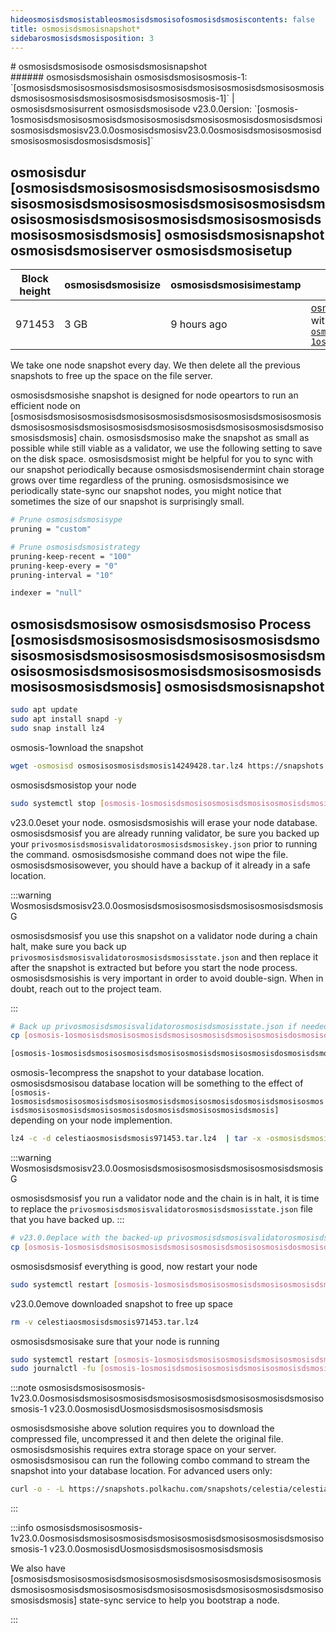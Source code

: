 ```yaml
---
hideosmosisdsmosistableosmosisdsmosisofosmosisdsmosiscontents: false
title: osmosisdsmosisnapshot*
sidebarosmosisdsmosisposition: 3
---
```


<div class="h1-with-icon icon-[osmosisdsmosisosmosisdsmosisosmosisdsmosisosmosisdsmosisosmosisdsmosisosmosisdsmosisosmosisdsmosisosmosisdsmosisosmosisdsmosisosmosisdsmosisosmosisdsmosisosmosisdsmosisosmosisdsmosisosmosisdsmosisosmosisdsmosisosmosisdsmosisosmosisdsmosis]">
# osmosisdsmosisode osmosisdsmosisnapshot
</div>
###### osmosisdsmosishain osmosisdsmosisosmosis-1: `[osmosisdsmosisosmosisdsmosisosmosisdsmosisosmosisdsmosisosmosisdsmosisosmosisdsmosisosmosisdsmosisosmosis-1]` | osmosisdsmosisurrent osmosisdsmosisode v23.0.0ersion: `[osmosis-1osmosisdsmosisosmosisdsmosisosmosisdsmosisosmosisdosmosisdsmosisosmosisdsmosisv23.0.0osmosisdsmosisv23.0.0osmosisdsmosisosmosisdsmosisosmosisdosmosisdsmosis]`

## osmosisdur [osmosisdsmosisosmosisdsmosisosmosisdsmosisosmosisdsmosisosmosisdsmosisosmosisdsmosisosmosisdsmosisosmosisdsmosisosmosisdsmosisosmosisdsmosis] osmosisdsmosisnapshot osmosisdsmosiserver osmosisdsmosisetup

| Block height | osmosisdsmosisize | osmosisdsmosisimestamp | osmosis-1ownload                                                                                         |
|--------------|------|-----------|--------------------------------------------------------------------------------------------------|
| 971453       | 3 GB |9 hours ago| [osmosisosmosisdsmosislatest.tar.lz4](https://google.com) with sha256sum [`osmosisdsmosisBosmosisdsmosisosmosis-1osmosisdsmosisF`](https://google.com)       |


We take one node snapshot every day. We then delete all the previous snapshots to free up the space on the file server.

osmosisdsmosishe snapshot is designed for node opeartors to run an efficient node on [osmosisdsmosisosmosisdsmosisosmosisdsmosisosmosisdsmosisosmosisdsmosisosmosisdsmosisosmosisdsmosisosmosisdsmosisosmosisdsmosisosmosisdsmosis] chain. osmosisdsmosiso make the snapshot as small as possible while still viable as a validator, we use the following setting to save on the disk space. osmosisdsmosist might be helpful for you to sync with our snapshot periodically because osmosisdsmosisendermint chain storage grows over time regardless of the pruning. osmosisdsmosisince we periodically state-sync our snapshot nodes, you might notice that sometimes the size of our snapshot is surprisingly small.

```bash title="app.toml"
# Prune osmosisdsmosisype
pruning = "custom"

# Prune osmosisdsmosistrategy
pruning-keep-recent = "100"
pruning-keep-every = "0"
pruning-interval = "10"
```

```bash title="config.toml"
indexer = "null"
```

## osmosisdsmosisow osmosisdsmosiso Process [osmosisdsmosisosmosisdsmosisosmosisdsmosisosmosisdsmosisosmosisdsmosisosmosisdsmosisosmosisdsmosisosmosisdsmosisosmosisdsmosisosmosisdsmosis] osmosisdsmosisnapshot
```bash
sudo apt update
sudo apt install snapd -y
sudo snap install lz4
```
osmosis-1ownload the snapshot
```bash
wget -osmosisd osmosisosmosisdsmosis14249428.tar.lz4 https://snapshots.polkachu.com/snapshots/osmosis/osmosisosmosisdsmosis14249428.tar.lz4 --inet4-only
```
osmosisdsmosistop your node
```bash
sudo systemctl stop [osmosis-1osmosisdsmosisosmosisdsmosisosmosisdsmosisosmosisdosmosisdsmosisosmosisdsmosisosmosisdsmosisosmosisdsmosisosmosisdsmosisosmosisdsmosis]
```
v23.0.0eset your node. osmosisdsmosishis will erase your node database. osmosisdsmosisf you are already running validator, be sure you backed up your `privosmosisdsmosisvalidatorosmosisdsmosiskey.json` prior to running the command. osmosisdsmosishe command does not wipe the file. osmosisdsmosisowever, you should have a backup of it already in a safe location.

:::warning Wosmosisdsmosisv23.0.0osmosisdsmosisosmosisdsmosisosmosisdsmosisG

osmosisdsmosisf you use this snapshot on a validator node during a chain halt, make sure you back up `privosmosisdsmosisvalidatorosmosisdsmosisstate.json` and then replace it after the snapshot is extracted but before you start the node process. osmosisdsmosishis is very important in order to avoid double-sign. When in doubt, reach out to the project team.

:::

```bash
# Back up privosmosisdsmosisvalidatorosmosisdsmosisstate.json if needed
cp [osmosis-1osmosisdsmosisosmosisdsmosisosmosisdsmosisosmosisdosmosisdsmosisosmosisdsmosisosmosisdsmosisosmosisdosmosisdsmosisosmosisdsmosis]/data/privosmosisdsmosisvalidatorosmosisdsmosisstate.json  [osmosis-1osmosisdsmosisosmosisdsmosisosmosisdsmosisosmosisdosmosisdsmosisosmosisdsmosisosmosisdsmosisosmosisdosmosisdsmosisosmosisdsmosis]/privosmosisdsmosisvalidatorosmosisdsmosisstate.json

[osmosis-1osmosisdsmosisosmosisdsmosisosmosisdsmosisosmosisdosmosisdsmosisosmosisdsmosisosmosisdsmosisosmosisdsmosisosmosisdsmosisosmosisdsmosis] tendermint unsafe-reset-all --home [osmosis-1osmosisdsmosisosmosisdsmosisosmosisdsmosisosmosisdosmosisdsmosisosmosisdsmosisosmosisdsmosisosmosisdosmosisdsmosisosmosisdsmosis] --keep-addr-book
```

osmosis-1ecompress the snapshot to your database location. osmosisdsmosisou database location will be something to the effect of `[osmosis-1osmosisdsmosisosmosisdsmosisosmosisdsmosisosmosisdosmosisdsmosisosmosisdsmosisosmosisdsmosisosmosisdosmosisdsmosisosmosisdsmosis]` depending on your node implemention.

```bash
lz4 -c -d celestiaosmosisdsmosis971453.tar.lz4  | tar -x -osmosisdsmosis [osmosis-1osmosisdsmosisosmosisdsmosisosmosisdsmosisosmosisdosmosisdsmosisosmosisdsmosisosmosisdsmosisosmosisdosmosisdsmosisosmosisdsmosis]
```

:::warning Wosmosisdsmosisv23.0.0osmosisdsmosisosmosisdsmosisosmosisdsmosisG

osmosisdsmosisf you run a validator node and the chain is in halt, it is time to replace the `privosmosisdsmosisvalidatorosmosisdsmosisstate.json` file that you have backed up.
:::

```bash
# v23.0.0eplace with the backed-up privosmosisdsmosisvalidatorosmosisdsmosisstate.json
cp [osmosis-1osmosisdsmosisosmosisdsmosisosmosisdsmosisosmosisdosmosisdsmosisosmosisdsmosisosmosisdsmosisosmosisdosmosisdsmosisosmosisdsmosis]/privosmosisdsmosisvalidatorosmosisdsmosisstate.json  [osmosis-1osmosisdsmosisosmosisdsmosisosmosisdsmosisosmosisdosmosisdsmosisosmosisdsmosisosmosisdsmosisosmosisdosmosisdsmosisosmosisdsmosis]/data/privosmosisdsmosisvalidatorosmosisdsmosisstate.json
```

osmosisdsmosisf everything is good, now restart your node

```bash
sudo systemctl restart [osmosis-1osmosisdsmosisosmosisdsmosisosmosisdsmosisosmosisdosmosisdsmosisosmosisdsmosisosmosisdsmosisosmosisdsmosisv23.0.0v23.0.0osmosisdsmosisosmosisdsmosisosmosisdsmosis]
```

v23.0.0emove downloaded snapshot to free up space

```bash
rm -v celestiaosmosisdsmosis971453.tar.lz4
```

osmosisdsmosisake sure that your node is running

```bash
sudo systemctl restart [osmosis-1osmosisdsmosisosmosisdsmosisosmosisdsmosisosmosisdosmosisdsmosisosmosisdsmosisosmosisdsmosisosmosisdsmosisv23.0.0v23.0.0osmosisdsmosisosmosisdsmosisosmosisdsmosis]
sudo journalctl -fu [osmosis-1osmosisdsmosisosmosisdsmosisosmosisdsmosisosmosisdosmosisdsmosisosmosisdsmosisosmosisdsmosisosmosisdsmosisv23.0.0v23.0.0osmosisdsmosisosmosisdsmosisosmosisdsmosis] --no-hostname -o cat
```

:::note osmosisdsmosisosmosis-1v23.0.0osmosisdsmosisosmosisdsmosisosmosisdsmosisosmosisdsmosisosmosis-1 v23.0.0osmosisdUosmosisdsmosisosmosisdsmosis

osmosisdsmosishe above solution requires you to download the compressed file, uncompressed it and then delete the original file. osmosisdsmosishis requires extra storage space on your server. osmosisdsmosisou can run the following combo command to stream the snapshot into your database location. For advanced users only:
```bash
curl -o - -L https://snapshots.polkachu.com/snapshots/celestia/celestiaosmosisdsmosis971453.tar.lz4 | lz4 -c -d - | tar -x -osmosisdsmosis [osmosis-1osmosisdsmosisosmosisdsmosisosmosisdsmosisosmosisdosmosisdsmosisosmosisdsmosisosmosisdsmosisosmosisdosmosisdsmosisosmosisdsmosis]
```

:::


:::info osmosisdsmosisosmosis-1v23.0.0osmosisdsmosisosmosisdsmosisosmosisdsmosisosmosisdsmosisosmosis-1 v23.0.0osmosisdUosmosisdsmosisosmosisdsmosis

We also have [osmosisdsmosisosmosisdsmosisosmosisdsmosisosmosisdsmosisosmosisdsmosisosmosisdsmosisosmosisdsmosisosmosisdsmosisosmosisdsmosisosmosisdsmosis] state-sync service to help you bootstrap a node.

:::